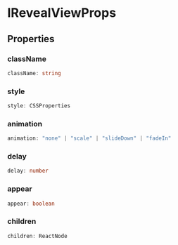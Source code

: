 # IRevealViewProps

## Properties

### className

```ts
className: string
```

### style

```ts
style: CSSProperties
```

### animation

```ts
animation: "none" | "scale" | "slideDown" | "fadeIn"
```

### delay

```ts
delay: number
```

### appear

```ts
appear: boolean
```

### children

```ts
children: ReactNode
```
